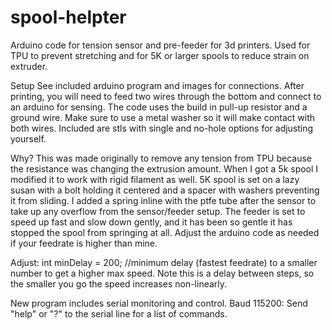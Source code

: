 # spool-helpter
Arduino code for tension sensor and pre-feeder for 3d printers.
Used for TPU to prevent stretching and for 5K or larger spools to reduce strain on extruder.

Setup
See included arduino program and images for connections.
After printing, you will need to feed two wires through the bottom and connect to an arduino for sensing.  The code uses the build in pull-up resistor and a ground wire.
Make sure to use a metal washer so it will make contact with both wires.
Included are stls with single and no-hole options for adjusting yourself.

Why?
This was made originally to remove any tension from TPU because the resistance was changing the extrusion amount.  When I got a 5k spool I modified it to work with rigid filament as well.  5K spool is set on a lazy susan with a bolt holding it centered and a spacer with washers preventing it from sliding. I added a spring inline with the ptfe tube after the sensor to take up any overflow from the sensor/feeder setup.  The feeder is set to speed up fast and slow down gently, and it has been so gentle it has stopped the spool from springing at all.  Adjust the arduino code as needed if your feedrate is higher than mine.  

Adjust:
int minDelay = 200;  //minimum delay (fastest feedrate)
to a smaller number to get a higher max speed.  Note this is a delay between steps, so the smaller you go the speed increases non-linearly.

New program includes serial monitoring and control.  Baud 115200:
Send "help" or "?" to the serial line for a list of commands.
